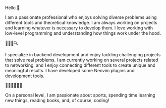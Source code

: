 Hello 👋

I am a passionate professional who enjoys solving diverse problems using different tools and theoretical knowledge.
I am always working on projects and learning whatever is necessary to develop them.
I love working with low-level programming and understanding how things work under the hood.

🕵🏽‍♂️🔍

I specialize in backend development and enjoy tackling challenging projects that solve real problems.
I am currently working on several projects related to networking, and I enjoy connecting different tools to create unique and meaningful results.
I have developed some Neovim plugins and development tools.

👨🏽‍🔧👨🏽‍💻

On a personal level, I am passionate about sports, spending time learning new things, reading books, and, of course, coding!
